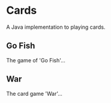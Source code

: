 # Cards

A Java implementation to playing cards.

## Go Fish

The game of 'Go Fish'...

## War

The card game 'War'...
